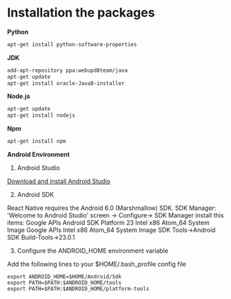 # Installation the packages

**Python**
```bash
apt-get install python-software-properties 
```

**JDK**
```bash
add-apt-repository ppa:webupd8team/java
apt-get update
apt-get install oracle-Java8-installer
```

**Node.js**
```bash
apt-get update
apt-get install nodejs
```

**Npm**
```bash
apt-get install npm
```

**Android Environment**

  1. Android Studio

  [Download and install Android Studio](https://developer.android.com/studio/index.html)

  2. Android SDK

  React Native requires the Android 6.0 (Marshmallow) SDK. 
  SDK Manager: 'Welcome to Android Studio' screen -> Configure-> SDK Manager
  install this items:
  Google APIs
  Android SDK Platform 23
  Intel x86 Atom_64 System Image
  Google APIs Intel x86 Atom_64 System Image
  SDK Tools->Android SDK Build-Tools->23.0.1

  3. Configure the ANDROID_HOME environment variable

  Add the following lines to your $HOME/.bash_profile config file

  ```
  export ANDROID_HOME=$HOME/Android/Sdk
  export PATH=$PATH:$ANDROID_HOME/tools
  export PATH=$PATH:$ANDROID_HOME/platform-tools
  ```